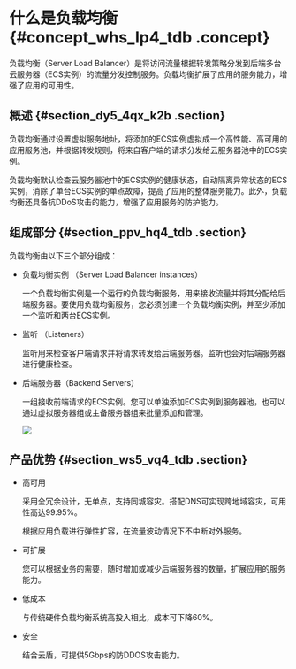 # 什么是负载均衡 {#concept_whs_lp4_tdb .concept}

负载均衡（Server Load Balancer）是将访问流量根据转发策略分发到后端多台云服务器（ECS实例）的流量分发控制服务。负载均衡扩展了应用的服务能力，增强了应用的可用性。

## 概述 {#section_dy5_4qx_k2b .section}

负载均衡通过设置虚拟服务地址，将添加的ECS实例虚拟成一个高性能、高可用的应用服务池，并根据转发规则，将来自客户端的请求分发给云服务器池中的ECS实例。

负载均衡默认检查云服务器池中的ECS实例的健康状态，自动隔离异常状态的ECS实例，消除了单台ECS实例的单点故障，提高了应用的整体服务能力。此外，负载均衡还具备抗DDoS攻击的能力，增强了应用服务的防护能力。

## 组成部分 {#section_ppv_hq4_tdb .section}

负载均衡由以下三个部分组成：

-   负载均衡实例 （Server Load Balancer instances）

    一个负载均衡实例是一个运行的负载均衡服务，用来接收流量并将其分配给后端服务器。要使用负载均衡服务，您必须创建一个负载均衡实例，并至少添加一个监听和两台ECS实例。

-   监听 （Listeners）

    监听用来检查客户端请求并将请求转发给后端服务器。监听也会对后端服务器进行健康检查。

-   后端服务器（Backend Servers）

    一组接收前端请求的ECS实例。您可以单独添加ECS实例到服务器池，也可以通过虚拟服务器组或主备服务器组来批量添加和管理。

    ![](http://static-aliyun-doc.oss-cn-hangzhou.aliyuncs.com/assets/img/4091/1551152013936_zh-CN.png)


## 产品优势 {#section_ws5_vq4_tdb .section}

-   高可用

    采用全冗余设计，无单点，支持同城容灾。搭配DNS可实现跨地域容灾，可用性高达99.95%。

    根据应用负载进行弹性扩容，在流量波动情况下不中断对外服务。

-   可扩展

    您可以根据业务的需要，随时增加或减少后端服务器的数量，扩展应用的服务能力。

-   低成本

    与传统硬件负载均衡系统高投入相比，成本可下降60%。

-   安全

    结合云盾，可提供5Gbps的防DDOS攻击能力。


